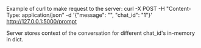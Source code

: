 Example of curl to make request to the server:
curl -X POST -H "Content-Type: application/json" -d '{"message": "<your question>", "chat_id": "1"}' http://127.0.0.1:5000/prompt

Server stores context of the conversation for different chat_id's in-memory in dict.
